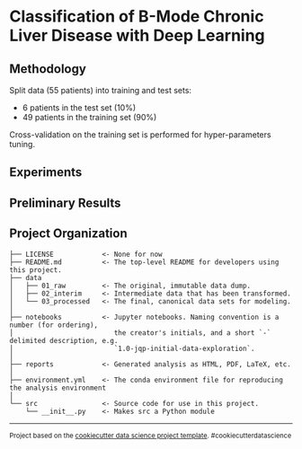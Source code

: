 Classification of B-Mode Chronic Liver Disease with Deep Learning
==============================

Methodology
------------
Split data (55 patients) into training and test sets:

- 6 patients in the test set (10%)
- 49 patients in the training set (90%)

Cross-validation on the training set is performed for hyper-parameters tuning.

Experiments
------------


Preliminary Results
------------



Project Organization
------------

    ├── LICENSE            <- None for now
    ├── README.md          <- The top-level README for developers using this project.
    ├── data
    │   ├── 01_raw         <- The original, immutable data dump.
    │   ├── 02_interim     <- Intermediate data that has been transformed.
    │   └── 03_processed   <- The final, canonical data sets for modeling.
    │
    ├── notebooks          <- Jupyter notebooks. Naming convention is a number (for ordering),
    │                         the creator's initials, and a short `-` delimited description, e.g.
    │                         `1.0-jqp-initial-data-exploration`.
    │
    ├── reports            <- Generated analysis as HTML, PDF, LaTeX, etc.
    │
    ├── environment.yml    <- The conda environment file for reproducing the analysis environment
    │
    └── src                <- Source code for use in this project.
        └── __init__.py    <- Makes src a Python module

--------

<p><small>Project based on the <a target="_blank" href="https://drivendata.github.io/cookiecutter-data-science/">cookiecutter data science project template</a>. #cookiecutterdatascience</small></p>
